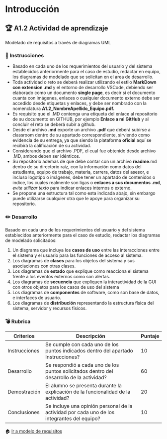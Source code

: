 # Introducción

## :trophy: A1.2 Actividad de aprendizaje

Modelado de requisitos a través de diagramas UML

### :blue_book: Instrucciones

- Basado en cada uno de los requerimientos del usuario y del sistema establecidos anteriormente para el caso de estudio, redactar en equipo, los diagramas de modelado que se solicitan en el area de desarrollo.
- Toda actividad o reto se deberá realizar utilizando el estilo **MarkDown con extension .md** y el entorno de desarrollo VSCode, debiendo ser elaborado como un documento **single page**, es decir si el documento cuanta con imágenes, enlaces o cualquier documento externo debe ser accedido desde etiquetas y enlaces, y debe ser nombrado con la nomenclatura **A1.2_NombreApellido_Equipo.pdf.**
- Es requisito que el .MD contenga una etiqueta del enlace al repositorio de su documento en GITHUB, por ejemplo **Enlace a mi GitHub** y al concluir el reto se deberá subir a github.
- Desde el archivo **.md** exporte un archivo **.pdf** que deberá subirse a classroom dentro de su apartado correspondiente, sirviendo como evidencia de su entrega, ya que siendo la plataforma **oficial** aquí se recibirá la calificación de su actividad.
- Considerando que el archivo .PDF, el cual fue obtenido desde archivo .MD, ambos deben ser idénticos.
- Su repositorio ademas de que debe contar con un archivo **readme**.md dentro de su directorio raíz, con la información como datos del estudiante, equipo de trabajo, materia, carrera, datos del asesor, e incluso logotipo o imágenes, debe tener un apartado de contenidos o indice, los cuales realmente son ligas o **enlaces a sus documentos .md**, _evite utilizar texto_ para indicar enlaces internos o externo.
- Se propone una estructura tal como esta indicada abajo, sin embargo puede utilizarse cualquier otra que le apoye para organizar su repositorio.

### :pencil2: Desarrollo

Basado en cada uno de los requerimientos del usuario y del sistema establecidos anteriormente para el caso de estudio, redactar los diagramas de modelado solicitados:

1. Un diagrama que incluya los **casos de uso** entre las interacciones entre el sistema y el usuario para las funciones de acceso al sistema.
2. Los diagramas de **clases** para los objetos del sistema y sus asociaciones con otras clases.
3. Los diagramas de **estado** que explique como reacciona el sistema frente a los eventos externos como son alertas.
4. Los diagramas de **secuencia** que expliquen la interactividad de la GUI con otros objetos para los casos de uso del sistema
5. Los diagramas de **componentes** de software, como son base de datos, e interfaces de usuario.
6. Los diagramas de **distribución** representando la estructura física del sistema, servidor y recursos físicos.

### :bomb: Rubrica

| Criterios     | Descripción                                                                                  | Puntaje |
| ------------- | -------------------------------------------------------------------------------------------- | ------- |
| Instrucciones | Se cumple con cada uno de los puntos indicados dentro del apartado Instrucciones?            | 10      |  | 5 |
| Desarrollo    | Se respondió a cada uno de los puntos solicitados dentro del desarrollo de la actividad?     | 60      |
| Demostración  | El alumno se presenta durante la explicación de la funcionalidad de la actividad?            | 20      |
| Conclusiones  | Se incluye una opinión personal de la actividad  por cada uno de los integrantes del equipo? | 10      |

:house: [Ir a modelo de requisitos](../docs/D1.0_Modelado_requisitos.md)
